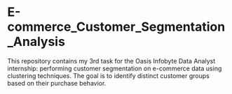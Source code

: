 # E-commerce_Customer_Segmentation_Analysis
This repository contains my 3rd task for the Oasis Infobyte Data Analyst internship: performing customer segmentation on e-commerce data using clustering techniques. The goal is to identify distinct customer groups based on their purchase behavior.
    
